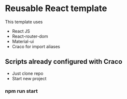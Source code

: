# Reusable React template

This template uses 
- React JS
- React-router-dom
- Material-ui
- Craco for import aliases

## Scripts already configured with Craco

- Just clone repo
- Start new project

### npm run start

